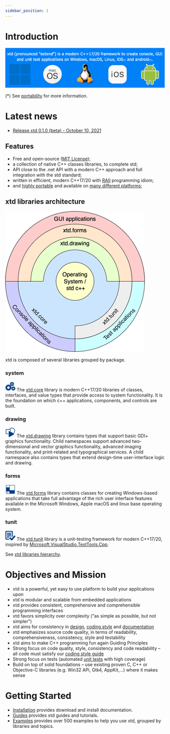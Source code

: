 ```yaml
---
sidebar_position: 1
---
```


# Introduction

[![xtd_background](/pictures/xtd_background.png)](https://gammasoft71.wixsite.com/xtdpro)

(\*) See [portability](#) for more information.

# Latest news

- [Release xtd 0.1.0 (beta) - October 10, 2021](#)

## Features

- Free and open-source ([MIT License](https://github.com/gammasoft71/xtd/blob/master/docs/license.md));
- a collection of native C++ classes libraries, to complete std;
- API close to the .net API with a modern C++ approach and full integration with the std standard;
- written in efficient, modern C++17/20 with [RAII](https://en.wikipedia.org/wiki/Resource_acquisition_is_initialization) programming idiom;
- and [highly portable](#) and available on [many different platforms](#);

## xtd libraries architecture

[![architecture_logo](/pictures/block_diagram_onion.png)](#)

xtd is composed of several libraries grouped by package.

### system

[![core](/pictures/xtd.core.png)](https://codedocs.xyz/gammasoft71/xtd/group__xtd__core.html)
The [xtd.core](https://codedocs.xyz/gammasoft71/xtd/group__xtd__core.html) library is modern C++17/20 libraries of classes, interfaces, and value types that provide access to system functionality. It is the foundation on which c++ applications, components, and controls are built.

### drawing

[![drawing](/pictures/xtd.drawing.png)](https://codedocs.xyz/gammasoft71/xtd/group__xtd__drawing.html)
The [xtd.drawing](https://codedocs.xyz/gammasoft71/xtd/group__xtd__drawing.html) library contains types that support basic GDI+ graphics functionality. Child namespaces support advanced two-dimensional and vector graphics functionality, advanced imaging functionality, and print-related and typographical services. A child namespace also contains types that extend design-time user-interface logic and drawing.

### forms

[![forms](/pictures/xtd.forms.png)](https://codedocs.xyz/gammasoft71/xtd/group__xtd__forms.html)
The [xtd.forms](https://codedocs.xyz/gammasoft71/xtd/group__xtd__forms.html) library contains classes for creating Windows-based applications that take full advantage of the rich user interface features available in the Microsoft Windows, Apple macOS and linux base operating system.

### tunit

[![tunit](/pictures/xtd.tunit.png)](https://codedocs.xyz/gammasoft71/xtd/group__xtd__tunit.html)
The [xtd.tunit](https://codedocs.xyz/gammasoft71/xtd/group__xtd__tunit.html) library is a unit-testing framework for modern C++17/20, inspired by [Microsoft.VisualStudio.TestTools.Cpp](https://docs.microsoft.com/en-us/visualstudio/test/microsoft-visualstudio-testtools-cppunittestframework-api-reference).

See [xtd libraries hierarchy](#).

# Objectives and Mission

- xtd is a powerful, yet easy to use platform to build your applications upon
- xtd is modular and scalable from embedded applications
- xtd provides consistent, comprehensive and comprehensible programming interfaces
- xtd favors simplicity over complexity ("as simple as possible, but not simpler")
- xtd aims for consistency in [design](https://github.com/gammasoft71/xtd/blob/master/docs/documentation.md), [coding style](https://github.com/gammasoft71/xtd/blob/master/docs/coding_conventions_guidelines.md) and [documentation](https://codedocs.xyz/gammasoft71/xtd/index.html)
- xtd emphasizes source code quality, in terms of readability, comprehensiveness, consistency, style and testability
- xtd aims to make C++ programming fun again Guiding Principles
- Strong focus on code quality, style, consistency and code readability – all code must satisfy our [coding style guide](https://github.com/gammasoft71/xtd/blob/master/docs/design_guidelines.md)
- Strong focus on tests (automated [unit tests](https://github.com/gammasoft71/xtd/tree/master/tests) with high coverage)
- Build on top of solid foundations – use existing proven C, C++ or Objective-C libraries (e.g. Win32 APi, Gtk4, AppKit,...) where it makes sense

# Getting Started

- [Installation](downloads.md) provides download and install documentation.
- [Guides](#) provides xtd guides and tutorials.
- [Examples](#) provides over 500 examples to help you use xtd, grouped by libraries and topics.
